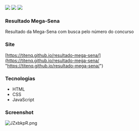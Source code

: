 ![](https://img.shields.io/github/stars/titenq/resultado-mega-sena.svg) ![](https://img.shields.io/github/forks/titenq/resultado-mega-sena.svg) ![](https://img.shields.io/github/issues/titenq/resultado-mega-sena.svg) 

### Resultado Mega-Sena
Resultado da Mega-Sena com busca pelo número do concurso

### Site
[https://titenq.github.io/resultado-mega-sena/](https://titenq.github.io/resultado-mega-sena/ "https://titenq.github.io/resultado-mega-sena/")

### Tecnologias
- HTML
- CSS
- JavaScript

### Screenshot

![JZxbkpR.png](https://iili.io/JZxbkpR.png)

